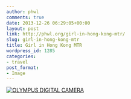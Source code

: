 ```yaml
---
author: phwl
comments: true
date: 2013-12-26 06:29:05+00:00
layout: post
link: http://phwl.org/girl-in-hong-kong-mtr/
slug: girl-in-hong-kong-mtr
title: Girl in Hong Kong MTR
wordpress_id: 1285
categories:
- travel
post_format:
- Image
---
```


[![OLYMPUS DIGITAL CAMERA](http://phwl.org/wp-content/uploads/2013/12/f0075200-1024x768.jpg)](http://phwl.org/wp-content/uploads/2013/12/f0075200.jpg)
